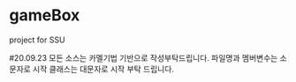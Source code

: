 # gameBox
project for SSU

#20.09.23 
모든 소스는 카멜기법 기반으로 작성부탁드립니다. 파일명과 멤버변수는 소문자로 시작 클래스는 대문자로 시작 부탁 드립니다.
